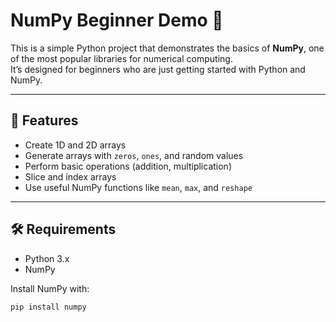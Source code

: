 # NumPy Beginner Demo 🚀

This is a simple Python project that demonstrates the basics of **NumPy**, one of the most popular libraries for numerical computing.  
It’s designed for beginners who are just getting started with Python and NumPy.

---

## 📌 Features
- Create 1D and 2D arrays
- Generate arrays with `zeros`, `ones`, and random values
- Perform basic operations (addition, multiplication)
- Slice and index arrays
- Use useful NumPy functions like `mean`, `max`, and `reshape`

---

## 🛠️ Requirements
- Python 3.x  
- NumPy  

Install NumPy with:
```bash
pip install numpy
